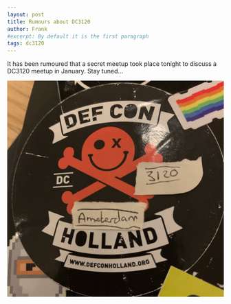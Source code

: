 ```yaml
---
layout: post
title: Rumours about DC3120
author: Frank 
#excerpt: By default it is the first paragraph
tags: dc3120
---
```

It has been rumoured that a secret meetup took place tonight to discuss a DC3120 meetup in January. Stay tuned...

![DC3115 logo stickered altered to be DC3120 sticker with pen and paper](/assets/images/dc3120_mockup.jpg)